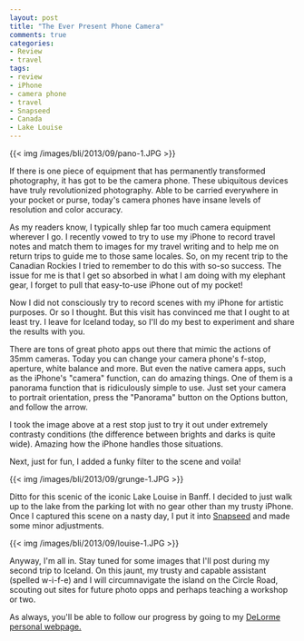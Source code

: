 ```yaml
---
layout: post
title: "The Ever Present Phone Camera"
comments: true
categories:
- Review
- travel
tags:
- review
- iPhone
- camera phone
- travel
- Snapseed
- Canada
- Lake Louise
---
```


{{<  img /images/bli/2013/09/pano-1.JPG  >}}

If there is one piece of equipment that has permanently transformed photography, it has got to be the camera phone. These ubiquitous devices have truly revolutionized photography. Able to be carried everywhere in your pocket or purse, today's camera phones have insane levels of resolution and color accuracy. 

<!--more-->

As my readers know, I typically shlep far too much camera equipment wherever I go. I recently vowed to try to use my iPhone to record travel notes and match them to images for my travel writing and to help me on return trips to guide me to those same locales. So, on my recent trip to the Canadian Rockies I tried to remember to do this with so-so success. The issue for me is that I get so absorbed in what I am doing with my elephant gear, I forget to pull that easy-to-use iPhone out of my pocket!

Now I did not consciously try to record scenes with my iPhone for artistic purposes. Or so I thought. But this visit has convinced me that I ought to at least try. I leave for Iceland today, so I'll do my best to experiment and share the results with you. 

There are tons of great photo apps out there that mimic the actions of 35mm cameras. Today you can change your camera phone's f-stop, aperture, white balance and more. But even the native camera apps, such as the iPhone's "camera" function, can do amazing things. One of them is a panorama function that is ridiculously simple to use. Just set your camera to portrait orientation, press the "Panorama" button on the Options button, and follow the arrow. 

I took the image above at a rest stop just to try it out under extremely contrasty conditions (the difference between brights and darks is quite wide). Amazing how the iPhone handles those situations. 

Next, just for fun, I added a funky filter to the scene and voila! 

{{<  img /images/bli/2013/09/grunge-1.JPG  >}}

Ditto for this scenic of the iconic Lake Louise in Banff. I decided to just walk up to the lake from the parking lot with no gear other than my trusty iPhone. Once I captured this scene on a nasty day, I put it into [Snapseed](https://itunes.apple.com/us/app/snapseed/id439438619?mt=8) and made some minor adjustments. 

{{<  img /images/bli/2013/09/louise-1.JPG  >}}

Anyway, I'm all in. Stay tuned for some images that I'll post during my second trip to Iceland. On this jaunt, my trusty and capable assistant (spelled w-i-f-e) and I will circumnavigate the island on the Circle Road, scouting out sites for future photo opps and perhaps teaching a workshop or two. 

As always, you'll be able to follow our progress by going to my [DeLorme personal webpage.](https://share.delorme.com/2f58e8e2aee4429697d785cf1d11b9c3)